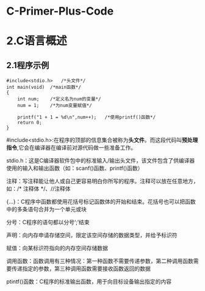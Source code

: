# C-Primer-Plus-Code
# 2.C语言概述
## 2.1程序示例

```
#include<stdio.h>   /*头文件*/
int main(void)  /*main函数*/
{
    int num;    /*定义名为num的变量*/
    num = 1;    /*为num变量赋值*/
    
    printf("1 + 1 = %d\n",num++);   /*使用printf()函数*/
    return 0;
}
```
#include<stdio.h>:在程序的顶部的信息集合被称为**头文件**。而这段代码叫**预处理指令**,它会在编译器在编译前对源代码做一些准备工作。 

stdio.h：这是C编译器软件包中的标准输入/输出头文件，该文件包含了供编译器使用的输入和输出函数（如：scanf()函数、printf()函数）    

注释：写注释能让他人或自己更容易明白你所写的程序。注释可以放在任意地方，如：/* 注释体 */、//注释体

{...}：C程序中函数都使用花括号标记函数体的开始和结束。花括号也可以把函数中的多条语句合并为一个单元或块

分号：C程序的语句都以分号‘;’结束

声明：向内存申请存储空间，限定该空间存储的数据类型，并给予标识符

赋值：向某标识符指向的内存空间存储数据

调用函数：函数调用有三种情况：第一种函数不需要传递参数，第二种调用函数需要传递指定的参数，第三种调用函数需要接收函数返回的数据

ptintf()函数：C程序的标准输出函数，用于向目标设备输出指定的内容


